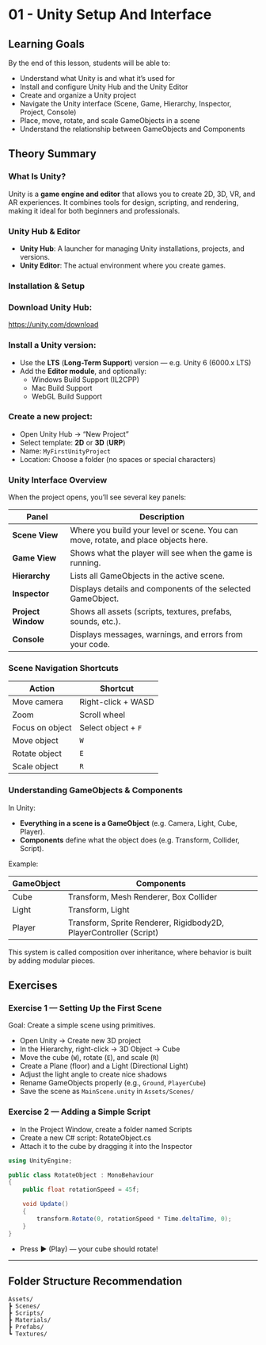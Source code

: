 # 01 - Unity Setup And Interface

## Learning Goals

By the end of this lesson, students will be able to:
- Understand what Unity is and what it’s used for
- Install and configure Unity Hub and the Unity Editor
- Create and organize a Unity project
- Navigate the Unity interface (Scene, Game, Hierarchy, Inspector, Project, Console)
- Place, move, rotate, and scale GameObjects in a scene
- Understand the relationship between GameObjects and Components

## Theory Summary
### What Is Unity?

Unity is a **game engine and editor** that allows you to create 2D, 3D, VR, and AR experiences.
It combines tools for design, scripting, and rendering, making it ideal for both beginners and professionals.

### Unity Hub & Editor

- **Unity Hub**: A launcher for managing Unity installations, projects, and versions.
- **Unity Editor**: The actual environment where you create games.

### Installation & Setup

### Download Unity Hub: 
https://unity.com/download

### Install a Unity version:
- Use the **LTS** (**Long-Term Support**) version — e.g. Unity 6 (6000.x LTS)
- Add the **Editor module**, and optionally:
  - Windows Build Support (IL2CPP)
  - Mac Build Support
  - WebGL Build Support

### Create a new project:
- Open Unity Hub → “New Project”
- Select template: **2D** or **3D** (**URP**)
- Name: `MyFirstUnityProject`
- Location: Choose a folder (no spaces or special characters)

### Unity Interface Overview

When the project opens, you’ll see several key panels:

| Panel              | Description                                                                        |
| ------------------ | ---------------------------------------------------------------------------------- |
| **Scene View**     | Where you build your level or scene. You can move, rotate, and place objects here. |
| **Game View**      | Shows what the player will see when the game is running.                           |
| **Hierarchy**      | Lists all GameObjects in the active scene.                                         |
| **Inspector**      | Displays details and components of the selected GameObject.                        |
| **Project Window** | Shows all assets (scripts, textures, prefabs, sounds, etc.).                       |
| **Console**        | Displays messages, warnings, and errors from your code.                            |

### Scene Navigation Shortcuts

| Action          | Shortcut            |
| --------------- | ------------------- |
| Move camera     | Right-click + WASD  |
| Zoom            | Scroll wheel        |
| Focus on object | Select object + `F` |
| Move object     | `W`                 |
| Rotate object   | `E`                 |
| Scale object    | `R`                 |

### Understanding GameObjects & Components

In Unity:

- **Everything in a scene is a GameObject** (e.g. Camera, Light, Cube, Player).
- **Components** define what the object does (e.g. Transform, Collider, Script).

Example:

| GameObject | Components                                                         |
| ---------- | ------------------------------------------------------------------ |
| Cube       | Transform, Mesh Renderer, Box Collider                             |
| Light      | Transform, Light                                                   |
| Player     | Transform, Sprite Renderer, Rigidbody2D, PlayerController (Script) |

This system is called composition over inheritance, where behavior is built by adding modular pieces.

## Exercises

### Exercise 1 — Setting Up the First Scene

Goal: Create a simple scene using primitives.

- Open Unity → Create new 3D project
- In the Hierarchy, right-click → 3D Object → Cube
- Move the cube (`W`), rotate (`E`), and scale (`R`)
- Create a Plane (floor) and a Light (Directional Light)
- Adjust the light angle to create nice shadows
- Rename GameObjects properly (e.g., `Ground`, `PlayerCube`)
- Save the scene as `MainScene.unity` in `Assets/Scenes/`
 
### Exercise 2 — Adding a Simple Script

- In the Project Window, create a folder named Scripts
- Create a new C# script: RotateObject.cs
- Attach it to the cube by dragging it into the Inspector

```csharp
using UnityEngine;

public class RotateObject : MonoBehaviour
{
    public float rotationSpeed = 45f;

    void Update()
    {
        transform.Rotate(0, rotationSpeed * Time.deltaTime, 0);
    }
}
```
- Press ▶️ (Play) — your cube should rotate!

---

## Folder Structure Recommendation
```
Assets/
┣ Scenes/
┣ Scripts/
┣ Materials/
┣ Prefabs/
┗ Textures/
```